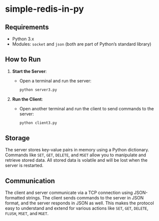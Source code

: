 # simple-redis-in-py

## Requirements

- Python 3.x
- Modules: `socket` and `json` (both are part of Python’s standard library)

## How to Run

1. **Start the Server**:
   - Open a terminal and run the server:

     ```bash
     python server3.py
     ```

2. **Run the Client**:
   - Open another terminal and run the client to send commands to the server:

     ```bash
     python client3.py
     ```

## Storage

The server stores key-value pairs in memory using a Python dictionary. Commands like `SET`, `GET`, `DELETE`, and `MSET` allow you to manipulate and retrieve stored data. All stored data is volatile and will be lost when the server is restarted.

## Communication

The client and server communicate via a TCP connection using JSON-formatted strings. The client sends commands to the server in JSON format, and the server responds in JSON as well. This makes the protocol easy to understand and extend for various actions like `SET`, `GET`, `DELETE`, `FLUSH`, `MSET`, and `MGET`.
